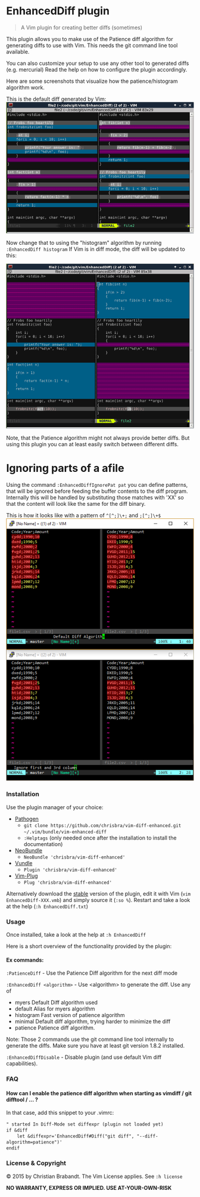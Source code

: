 # EnhancedDiff plugin
> A Vim plugin for creating better diffs (sometimes)

This plugin allows you to make use of the Patience diff algorithm for
generating diffs to use with Vim. This needs the git command line tool
available.

You can also customize your setup to use any other tool to generated diffs
(e.g. mercurial) Read the help on how to configure the plugin accordingly.

Here are some screenshots that visualize how the patience/histogram algorithm
work.

This is the default diff generated by Vim:
![Default diff](default_diff.png)

Now change that to using the "histogram" algorithm by running `:EnhancedDiff histogram`
If Vim is in diff mode, the diff will be updated to this:

![histogram diff](histogram_diff.png)

Note, that the Patience algorithm might not always provide better diffs. But
using this plugin you can at least easily switch between different diffs.

# Ignoring parts of a afile

Using the command `:EnhancedDiffIgnorePat pat` you can define patterns, that
will be ignored before feeding the buffer contents to the diff program.
Internally this will be handled by substituting those matches with 'XX'
so that the content will look like the same for the diff binary.

This is how it looks like with a pattern of `^[^;]\+;` and `;[^;]\+$`
![diff_ignore](diff_ignore.png)

### Installation
Use the plugin manager of your choice:

* [Pathogen][pathogen]
  * `git clone https://github.com/chrisbra/vim-diff-enhanced.git ~/.vim/bundle/vim-enhanced-diff`
  * `:Helptags` (only needed once after the installation to install the documentation)
* [NeoBundle][neobundle]
  * `NeoBundle 'chrisbra/vim-diff-enhanced'`
* [Vundle][vundle]
  * `Plugin 'chrisbra/vim-diff-enhanced'`
* [Vim-Plug][vim-plug]
  * `Plug 'chrisbra/vim-diff-enhanced'`

Alternatively download the [stable][] version of the plugin, edit it with Vim (`vim EnhancedDiff-XXX.vmb`) and simply source it (`:so %`). Restart and take a look at the help (`:h EnhancedDiff.txt`)

[stable]: http://www.vim.org/scripts/script.php?script_id=5121

### Usage
Once installed, take a look at the help at `:h EnhancedDiff`

Here is a short overview of the functionality provided by the plugin:
#### Ex commands:
`:PatienceDiff` - Use the Patience Diff algorithm for the next diff mode

`:EnhancedDiff <algorithm>`  - Use &lt;algorithm> to generate the diff.
Use any of
* myers		Default Diff algorithm used
* default	Alias for myers algorithm
* histogram     Fast version of patience algorithm
* minimal	Default diff algorithm, trying harder to minimize the diff
* patience	Patience diff algorithm.

Note: Those 2 commands use the git command line tool internally to generate the
diffs. Make sure you have at least git version 1.8.2 installed.

`:EnhancedDiffDisable`    - Disable plugin (and use default Vim diff capabilities).

### FAQ

#### How can I enable the patience diff algorithm when starting as vimdiff / git difftool / ... ?
In that case, add this snippet to your .vimrc:
```viml
" started In Diff-Mode set diffexpr (plugin not loaded yet)
if &diff
    let &diffexpr='EnhancedDiff#Diff("git diff", "--diff-algorithm=patience")'
endif
```
### License & Copyright

© 2015 by Christian Brabandt. The Vim License applies. See `:h license`

__NO WARRANTY, EXPRESS OR IMPLIED.  USE AT-YOUR-OWN-RISK__

[pathogen]: https://github.com/tpope/vim-pathogen
[neobundle]: https://github.com/Shougo/neobundle.vim
[vundle]: https://github.com/gmarik/vundle
[vim-plug]: https://github.com/junegunn/vim-plug
